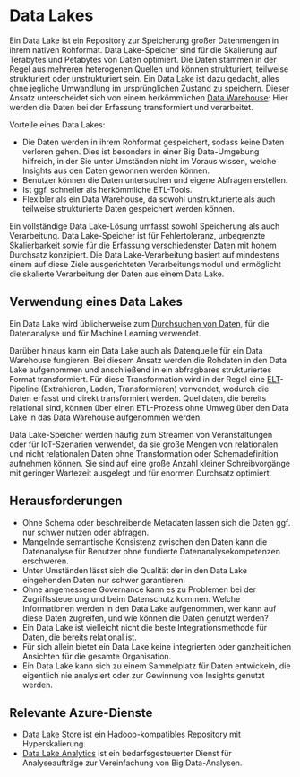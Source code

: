 # <a name="data-lakes"></a>Data Lakes

Ein Data Lake ist ein Repository zur Speicherung großer Datenmengen in ihrem nativen Rohformat. Data Lake-Speicher sind für die Skalierung auf Terabytes und Petabytes von Daten optimiert. Die Daten stammen in der Regel aus mehreren heterogenen Quellen und können strukturiert, teilweise strukturiert oder unstrukturiert sein. Ein Data Lake ist dazu gedacht, alles ohne jegliche Umwandlung im ursprünglichen Zustand zu speichern. Dieser Ansatz unterscheidet sich von einem herkömmlichen [Data Warehouse](../relational-data/data-warehousing.md): Hier werden die Daten bei der Erfassung transformiert und verarbeitet.

Vorteile eines Data Lakes:

- Die Daten werden in ihrem Rohformat gespeichert, sodass keine Daten verloren gehen. Dies ist besonders in einer Big Data-Umgebung hilfreich, in der Sie unter Umständen nicht im Voraus wissen, welche Insights aus den Daten gewonnen werden können.
- Benutzer können die Daten untersuchen und eigene Abfragen erstellen.
- Ist ggf. schneller als herkömmliche ETL-Tools.
- Flexibler als ein Data Warehouse, da sowohl unstrukturierte als auch teilweise strukturierte Daten gespeichert werden können.

Ein vollständige Data Lake-Lösung umfasst sowohl Speicherung als auch Verarbeitung. Data Lake-Speicher ist für Fehlertoleranz, unbegrenzte Skalierbarkeit sowie für die Erfassung verschiedenster Daten mit hohem Durchsatz konzipiert. Die Data Lake-Verarbeitung basiert auf mindestens einem auf diese Ziele ausgerichteten Verarbeitungsmodul und ermöglicht die skalierte Verarbeitung der Daten aus einem Data Lake.

## <a name="when-to-use-a-data-lake"></a>Verwendung eines Data Lakes

Ein Data Lake wird üblicherweise zum [Durchsuchen von Daten](./interactive-data-exploration.md), für die Datenanalyse und für Machine Learning verwendet.

Darüber hinaus kann ein Data Lake auch als Datenquelle für ein Data Warehouse fungieren. Bei diesem Ansatz werden die Rohdaten in den Data Lake aufgenommen und anschließend in ein abfragbares strukturiertes Format transformiert. Für diese Transformation wird in der Regel eine [ELT](../relational-data/etl.md#extract-load-and-transform-elt)-Pipeline (Extrahieren, Laden, Transformieren) verwendet, wodurch die Daten erfasst und direkt transformiert werden. Quelldaten, die bereits relational sind, können über einen ETL-Prozess ohne Umweg über den Data Lake in das Data Warehouse aufgenommen werden.

Data Lake-Speicher werden häufig zum Streamen von Veranstaltungen oder für IoT-Szenarien verwendet, da sie große Mengen von relationalen und nicht relationalen Daten ohne Transformation oder Schemadefinition aufnehmen können. Sie sind auf eine große Anzahl kleiner Schreibvorgänge mit geringer Wartezeit ausgelegt und für enormen Durchsatz optimiert.

## <a name="challenges"></a>Herausforderungen

- Ohne Schema oder beschreibende Metadaten lassen sich die Daten ggf. nur schwer nutzen oder abfragen.
- Mangelnde semantische Konsistenz zwischen den Daten kann die Datenanalyse für Benutzer ohne fundierte Datenanalysekompetenzen erschweren.
- Unter Umständen lässt sich die Qualität der in den Data Lake eingehenden Daten nur schwer garantieren.
- Ohne angemessene Governance kann es zu Problemen bei der Zugriffssteuerung und beim Datenschutz kommen. Welche Informationen werden in den Data Lake aufgenommen, wer kann auf diese Daten zugreifen, und wie können die Daten genutzt werden?
- Ein Data Lake ist vielleicht nicht die beste Integrationsmethode für Daten, die bereits relational ist.
- Für sich allein bietet ein Data Lake keine integrierten oder ganzheitlichen Ansichten für die gesamte Organisation.
- Ein Data Lake kann sich zu einem Sammelplatz für Daten entwickeln, die eigentlich nie analysiert oder zur Gewinnung von Insights genutzt werden.

## <a name="relevant-azure-services"></a>Relevante Azure-Dienste

- [Data Lake Store](/azure/data-lake-store/) ist ein Hadoop-kompatibles Repository mit Hyperskalierung.
- [Data Lake Analytics](/azure/data-lake-analytics/) ist ein bedarfsgesteuerter Dienst für Analyseaufträge zur Vereinfachung von Big Data-Analysen.

